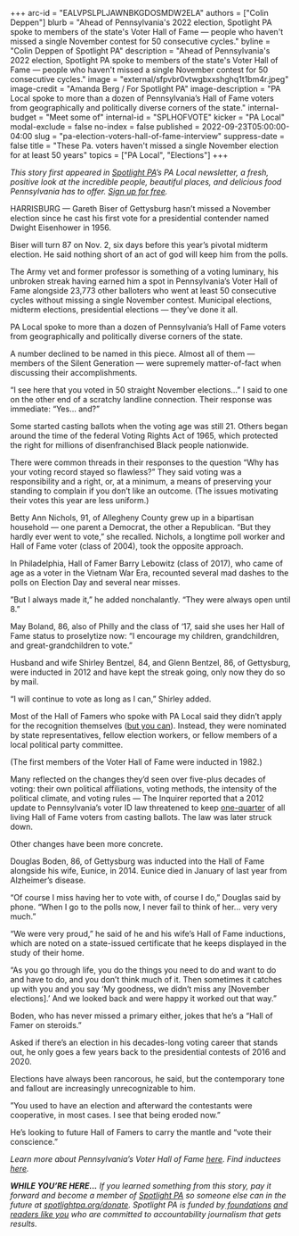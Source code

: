 +++
arc-id = "EALVPSLPLJAWNBKGDOSMDW2ELA"
authors = ["Colin Deppen"]
blurb = "Ahead of Pennsylvania's 2022 election, Spotlight PA spoke to members of the state's Voter Hall of Fame — people who haven't missed a single November contest for 50 consecutive cycles."
byline = "Colin Deppen of Spotlight PA"
description = "Ahead of Pennsylvania's 2022 election, Spotlight PA spoke to members of the state's Voter Hall of Fame — people who haven't missed a single November contest for 50 consecutive cycles."
image = "external/sfpvbr0vtwgbxxshghq1t1bm4r.jpeg"
image-credit = "Amanda Berg / For Spotlight PA"
image-description = "PA Local spoke to more than a dozen of Pennsylvania’s Hall of Fame voters from geographically and politically diverse corners of the state."
internal-budget = "Meet some of"
internal-id = "SPLHOFVOTE"
kicker = "PA Local"
modal-exclude = false
no-index = false
published = 2022-09-23T05:00:00-04:00
slug = "pa-election-voters-hall-of-fame-interview"
suppress-date = false
title = "These Pa. voters haven't missed a single November election for at least 50 years"
topics = ["PA Local", "Elections"]
+++

<i>This story first appeared in </i><a href="https://www.spotlightpa.org/"><i>Spotlight PA</i></a><i>’s PA Local newsletter, a fresh, positive look at the incredible people, beautiful places, and delicious food Pennsylvania has to offer. </i><a href="https://www.spotlightpa.org/newsletters"><i>Sign up for free</i></a><i>.</i>

HARRISBURG — Gareth Biser of Gettysburg hasn’t missed a November election since he cast his first vote for a presidential contender named Dwight Eisenhower in 1956.

Biser will turn 87 on Nov. 2, six days before this year’s pivotal midterm election. He said nothing short of an act of god will keep him from the polls.

The Army vet and former professor is something of a voting luminary, his unbroken streak having earned him a spot in Pennsylvania’s Voter Hall of Fame alongside 23,773 other balloters who went at least 50 consecutive cycles without missing a single November contest. Municipal elections, midterm elections, presidential elections — they’ve done it all.

<script src="https://www.spotlightpa.org/embed.js" async></script><div data-spl-embed-version="1" data-spl-src="https://www.spotlightpa.org/embeds/newsletter/"></div>

PA Local spoke to more than a dozen of Pennsylvania’s Hall of Fame voters from geographically and politically diverse corners of the state. 

A number declined to be named in this piece. Almost all of them — members of the Silent Generation — were supremely matter-of-fact when discussing their accomplishments. 

“I see here that you voted in 50 straight November elections…” I said to one on the other end of a scratchy landline connection. Their response was immediate: “Yes… and?”

Some started casting ballots when the voting age was still 21. Others began around the time of the federal Voting Rights Act of 1965, which protected the right for millions of disenfranchised Black people nationwide. 

There were common threads in their responses to the question “Why has your voting record stayed so flawless?” They said voting was a responsibility and a right, or, at a minimum, a means of preserving your standing to complain if you don’t like an outcome. (The issues motivating their votes this year are less uniform.) 

Betty Ann Nichols, 91, of Allegheny County grew up in a bipartisan household — one parent a Democrat, the other a Republican. “But they hardly ever went to vote,” she recalled. Nichols, a longtime poll worker and Hall of Fame voter (class of 2004), took the opposite approach.

In Philadelphia, Hall of Famer Barry Lebowitz (class of 2017), who came of age as a voter in the Vietnam War Era, recounted several mad dashes to the polls on Election Day and several near misses.

”But I always made it,” he added nonchalantly. “They were always open until 8.”

May Boland, 86, also of Philly and the class of ‘17, said she uses her Hall of Fame status to proselytize now: “I encourage my children, grandchildren, and great-grandchildren to vote.”

Husband and wife Shirley Bentzel, 84, and Glenn Bentzel, 86, of Gettysburg, were inducted in 2012 and have kept the streak going, only now they do so by mail. 

“I will continue to vote as long as I can,” Shirley added.

<div class="flourish-embed flourish-map" data-src="visualisation/11227511"><script src="https://public.flourish.studio/resources/embed.js"></script></div>

Most of the Hall of Famers who spoke with PA Local said they didn’t apply for the recognition themselves (<a href="https://www.dos.pa.gov/SimplyStated/Pages/Article.aspx?post=31">but you can</a>). Instead, they were nominated by state representatives, fellow election workers, or fellow members of a local political party committee. 

(The first members of the Voter Hall of Fame were inducted in 1982.) 

Many reflected on the changes they’d seen over five-plus decades of voting: their own political affiliations, voting methods, the intensity of the political climate, and voting rules — The Inquirer reported that a 2012 update to Pennsylvania’s voter ID law threatened to keep <a href="https://www.inquirer.com/philly/blogs/harrisburg_politics/Report-One-in-four-voter-hall-of-fame-inductees-may-lack-proper-ID.html">one-quarter</a> of all living Hall of Fame voters from casting ballots. The law was later struck down.

Other changes have been more concrete.

Douglas Boden, 86, of Gettysburg was inducted into the Hall of Fame alongside his wife, Eunice, in 2014. Eunice died in January of last year from Alzheimer’s disease. 

“Of course I miss having her to vote with, of course I do,” Douglas said by phone. “When I go to the polls now, I never fail to think of her… very very much.” 

“We were very proud,” he said of he and his wife’s Hall of Fame inductions, which are noted on a state-issued certificate that he keeps displayed in the study of their home. 

“As you go through life, you do the things you need to do and want to do and have to do, and you don’t think much of it. Then sometimes it catches up with you and you say ‘My goodness, we didn’t miss any [November elections].’ And we looked back and were happy it worked out that way.” 

<script src="https://www.spotlightpa.org/embed.js" async></script><div data-spl-embed-version="1" data-spl-src="https://www.spotlightpa.org/embeds/cta/?eyebrow=RALLY%20ROUND%20OUR%20COVERAGE&body=Support%20Spotlight%20PA's%20%3Cb%3Etrusted%2C%20reliable%20election%20reporting%3C%2Fb%3E%20that%20informs%20and%20empowers%20Pennsylvania%20voters.&cta=ALL%20GIFTS%20DOUBLED.%20GIVE%20NOW%20%C2%BB"></div>

Boden, who has never missed a primary either, jokes that he’s a “Hall of Famer on steroids.”

Asked if there’s an election in his decades-long voting career that stands out, he only goes a few years back to the presidential contests of 2016 and 2020. 

Elections have always been rancorous, he said, but the contemporary tone and fallout are increasingly unrecognizable to him.

”You used to have an election and afterward the contestants were cooperative, in most cases. I see that being eroded now.” 

He’s looking to future Hall of Famers to carry the mantle and “vote their conscience.”

<i>Learn more about Pennsylvania’s Voter Hall of Fame </i><a href="https://www.dos.pa.gov/SimplyStated/Pages/Article.aspx?post=31"><i>here</i></a><i>. Find inductees </i><a href="https://www.pavoterservices.pa.gov/Pages/voterhalloffamehomepage.aspx"><i>here</i></a><i>.</i>

<i><b>WHILE YOU’RE HERE...</b></i><i> If you learned something from this story, pay it forward and become a member of </i><a href="https://www.spotlightpa.org/"><i>Spotlight PA</i></a><i> so someone else can in the future at </i><a href="http://spotlightpa.org/donate"><i>spotlightpa.org/donate</i></a><i>. Spotlight PA is funded by</i><a href="https://www.spotlightpa.org/support"><i> foundations</i></a><i> </i><a href="https://www.spotlightpa.org/support"><i>and readers like you</i></a><i> who are committed to accountability journalism that gets results.</i>
